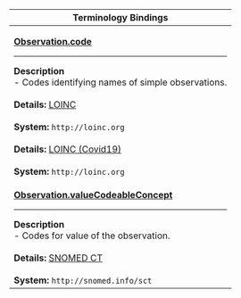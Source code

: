 |Terminology Bindings|
|---|
|<p>**[Observation.code](http://build.fhir.org/ig/dvci/vaccine-credential-ig/branches/main/StructureDefinition-infectious-disease-laboratory-result-observation-definitions.html#Observation.code)**<hr>**Description**<br>- Codes identifying names of simple observations.<br><br>**Details:** [LOINC](https://hl7.org/fhir/R4/loinc.html)<br><br>**System:** `http://loinc.org`<br><br>**Details:** [LOINC (Covid19)](https://vsac.nlm.nih.gov/valueset/2.16.840.1.113762.1.4.1114.9/expansion)<br><br>**System:** `http://loinc.org`|
|<p>**[Observation.valueCodeableConcept](http://build.fhir.org/ig/dvci/vaccine-credential-ig/branches/main/StructureDefinition-infectious-disease-laboratory-result-observation-definitions.html#Observation.value[x]:valueCodeableConcept)**<hr>**Description**<br>- Codes for value of the observation.<br><br>**Details:** [SNOMED CT](https://hl7.org/fhir/R4/snomedct.html)<br><br>**System:** `http://snomed.info/sct`|